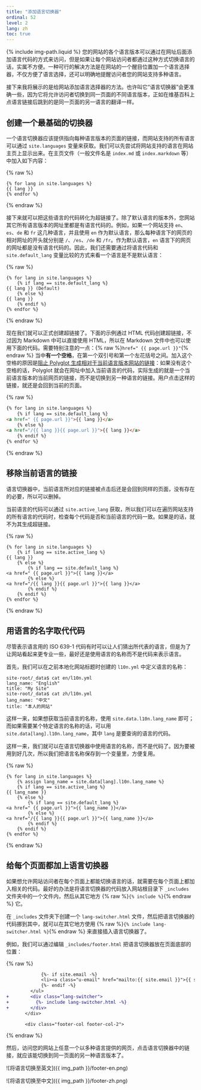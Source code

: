 ```yaml
---
title: "添加语言切换器"
ordinal: 52
level: 2
lang: zh
toc: true
---
```

{% include img-path.liquid %}
您的网站的各个语言版本可以通过在网址后面添加语言代码的方式来访问，但是如果让每个网站访问者都通过这种方式切换语言的话，实属不方便。一种可行的解决方法是在网站的一个醒目位置加一个语言选择器，不仅方便了语言选择，还可以明确地提醒访问者您的网站支持多种语言。

接下来我将展示的是给网站添加语言选择器的方法。也许叫它“语言切换器”会更准确一些，因为它将允许访问者切换到同一页面的不同语言版本，正如在维基百科上点语言链接后跳到的是同一页面的另一语言的翻译一样。

## 创建一个最基础的切换器

一个语言切换器应该提供指向每种语言版本的页面的链接，而网站支持的所有语言可以通过 `site.languages` 变量来获取。我们可以先尝试将网站支持的语言在网站主页上显示出来。在主页文件（一般文件名是 `index.md` 或 `index.markdown` 等）中加入如下内容：

{% raw %}
```liquid
{% for lang in site.languages %}
{{ lang }}
{% endfor %}
```
{% endraw %}

接下来就可以把这些语言的代码转化为超链接了。除了默认语言的版本外，您网站其它所有语言版本的网址里都是有语言代码的。例如，如果一个网站支持 `en`、`es`、`de` 和 `fr` 这几种语言，并且使用 `en` 作为默认语言，那么每种语言下的网页的相对网址的开头就分别是 `/`、`/es`、`/de` 和 `/fr`。作为默认语言，`en` 语言下的网页的网址都是没有语言代码的。因此，我们还需要通过将语言代码和 `site.default_lang` 变量比较的方式来看一个语言是不是默认语言：

{% raw %}
```liquid
{% for lang in site.languages %}
    {% if lang == site.default_lang %}
{{ lang }} (Default)
    {% else %}
{{ lang }}
    {% endif %}
{% endfor %}
```
{% endraw %}

现在我们就可以正式创建超链接了。下面的示例通过 HTML 代码创建超链接，不过因为 Markdown 中可以直接使用 HTML，所以在 Markdown 文件中也可以使用下面的代码。需要特别注意的一点：{% raw %}`href=" {{ page.url }}"`{% endraw %} 当中**有一个空格**，在第一个双引号和第一个左花括号之间。加入这个空格的原因是[阻止 Polyglot 生成相对于当前语言版本网站的链接](https://github.com/untra/polyglot/blob/1.3.2/README.md#relativized-local-urls)：如果没有这个空格的话，Polyglot 就会在网址中加入当前语言的代码，实际生成的就是一个当前语言版本的当前网页的链接，而不是切换到另一种语言的链接。用户点击这样的链接，就还是会回到当前的页面。

{% raw %}
```html
{% for lang in site.languages %}
    {% if lang == site.default_lang %}
<a href=" {{ page.url }}">{{ lang }}</a>
    {% else %}
<a href="/{{ lang }}{{ page.url }}">{{ lang }}</a>
    {% endif %}
{% endfor %}
```
{% endraw %}

## 移除当前语言的链接

语言切换器中，当前语言所对应的链接被点击后还是会回到同样的页面，没有存在的必要，所以可以删掉。

当前语言的代码可以通过 `site.active_lang` 获取，所以我们可以在遍历网站支持的所有语言的代码时，检查每个代码是否和当前语言的代码一致。如果是的话，就不为其生成超链接。

{% raw %}
```liquid
{% for lang in site.languages %}
    {% if lang == site.active_lang %}
{{ lang }}
    {% else %}
        {% if lang == site.default_lang %}
<a href=" {{ page.url }}">{{ lang }}</a>
        {% else %}
<a href="/{{ lang }}{{ page.url }}">{{ lang }}</a>
        {% endif %}
    {% endif %}
{% endfor %}
```
{% endraw %}

## 用语言的名字取代代码

尽管表示语言用的 ISO 639-1 代码有时可以让人们猜出所代表的语言，但是为了让网站看起来更专业一些，最好还是使用语言的名称而不是代码来表示语言。

首先，我们可以在之前本地化网站标题时创建的 `l10n.yml` 中定义语言的名称：

```console
site-root/_data$ cat en/l10n.yml
lang_name: "English"
title: "My Site"
site-root/_data$ cat zh/l10n.yml
lang_name: "中文"
title: "本人的网站"
```

这样一来，如果想获取当前语言的名称，使用 `site.data.l10n.lang_name` 即可；而如果需要某个特定语言的名称的话，可以用 `site.data[lang].l10n.lang_name`，其中 `lang` 是要查询的语言的代码。

这样一来，我们就可以在语言切换器中使用语言的名称，而不是代码了。因为要被用到好几次，所以我们把语言名称保存到一个变量里，方便复用。

{% raw %}
```liquid
{% for lang in site.languages %}
    {% assign lang_name = site.data[lang].l10n.lang_name %}
    {% if lang == site.active_lang %}
{{ lang_name }}
    {% else %}
        {% if lang == site.default_lang %}
<a href=" {{ page.url }}">{{ lang_name }}</a>
        {% else %}
<a href="/{{ lang }}{{ page.url }}">{{ lang_name }}</a>
        {% endif %}
    {% endif %}
{% endfor %}
```
{% endraw %}

## 给每个页面都加上语言切换器

如果想允许网站访问者在每个页面上都能切换语言的话，就需要在每个页面上都加入相关的代码。最好的办法是将语言切换器的代码放入网站根目录下 `_includes` 文件夹中的一个文件内，然后从其它地方 {% raw %}`{% include %}`{% endraw %} 它。

在 `_includes` 文件夹下创建一个 `lang-switcher.html` 文件，然后把语言切换器的代码挪到其中，就可以在其它地方使用 {% raw %}`{% include lang-switcher.html %}`{% endraw %} 来直接插入语言切换器了。

例如，我们可以通过编辑 `_includes/footer.html` 把语言切换器放在页面底部的位置：

{% raw %}
```diff
             {%- if site.email -%}
             <li><a class="u-email" href="mailto:{{ site.email }}">{{ site.email }}</a></li>
             {%- endif -%}
         </ul>
+        <div class="lang-switcher">
+          {%- include lang-switcher.html -%}
+        </div>
       </div>

       <div class="footer-col footer-col-2">
```
{% endraw %}

然后，访问您的网站上任意一个以多种语言提供的网页，点击语言切换器中的链接，就应该能切换到同一页面的另一种语言版本了。

![将语言切换至英文]({{ img_path }}/footer-en.png)

![将语言切换至中文]({{ img_path }}/footer-zh.png)
